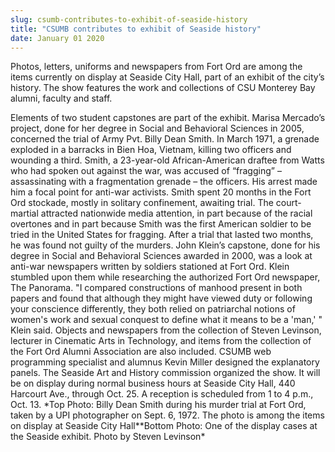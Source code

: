 ```yaml
---
slug: csumb-contributes-to-exhibit-of-seaside-history
title: "CSUMB contributes to exhibit of Seaside history"
date: January 01 2020
---
```


 
<p>
  Photos, letters, uniforms and newspapers from Fort Ord are among the items
  currently on display at Seaside City Hall, part of an exhibit of the city’s
  history. The show features the work and collections of CSU Monterey Bay
  alumni, faculty and staff.
</p>
<p>
  Elements of two student capstones are part of the exhibit. Marisa Mercado’s
  project, done for her degree in Social and Behavioral Sciences in 2005,
  concerned the trial of Army Pvt. Billy Dean Smith. In March 1971, a grenade
  exploded in a barracks in Bien Hoa, Vietnam, killing two officers and wounding
  a third. Smith, a 23-year-old African-American draftee from Watts who had
  spoken out against the war, was accused of “fragging” – assassinating with a
  fragmentation grenade – the officers. His arrest made him a focal point for
  anti-war activists. Smith spent 20 months in the Fort Ord stockade, mostly in
  solitary confinement, awaiting trial. The court-martial attracted nationwide
  media attention, in part because of the racial overtones and in part because
  Smith was the first American soldier to be tried in the United States for
  fragging. After a trial that lasted two months, he was found not guilty of the
  murders. John Klein’s capstone, done for his degree in Social and Behavioral
  Sciences awarded in 2000, was a look at anti-war newspapers written by
  soldiers stationed at Fort Ord. Klein stumbled upon them while researching the
  authorized Fort Ord newspaper, The Panorama. "I compared constructions of
  manhood present in both papers and found that although they might have viewed
  duty or following your conscience differently, they both relied on patriarchal
  notions of women's work and sexual conquest to define what it means to be a
  'man,' " Klein said. Objects and newspapers from the collection of Steven
  Levinson, lecturer in Cinematic Arts in Technology, and items from the
  collection of the Fort Ord Alumni Association are also included. CSUMB web
  programming specialist and alumnus Kevin Miller designed the explanatory
  panels. The Seaside Art and History commission organized the show. It will be
  on display during normal business hours at Seaside City Hall, 440 Harcourt
  Ave., through Oct. 25. A reception is scheduled from 1 to 4 p.m., Oct. 13.
  *Top Photo: Billy Dean Smith during his murder trial at Fort Ord, taken by a
  UPI photographer on Sept. 6, 1972. The photo is among the items on display at
  Seaside City Hall**Bottom Photo: One of the display cases at the Seaside
  exhibit. Photo by Steven Levinson*
</p>
 
